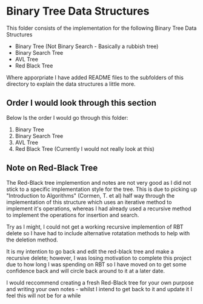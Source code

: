 # Binary Tree Data Structures

This folder consists of the implementation for the following Binary Tree Data Structures

- Binary Tree (Not Binary Search - Basically a rubbish tree) 
- Binary Search Tree
- AVL Tree
- Red Black Tree 

Where apporpriate I have added README files to the subfolders of this directory to explain the data structures a little more. 

## Order I would look through this section 

Below Is the order I would go through this folder: 

1. Binary Tree
2. Binary Search Tree
3. AVL Tree 
4. Red Black Tree (Currently I would not really look at this) 

## Note on Red-Black Tree

The Red-Black tree implemention and notes are not very good as I did not stick to a specific implementation style for the tree. 
This is due to picking up "Introduction to Algorithms" (Cormen, T. et al) half way through the implementation of this structure which uses an iterative method to implement it's operations, whereas I had already used a recursive method to implement the operations for insertion and search. 

Try as I might, I could not get a working recursive implemention of RBT delete so I have had to include alternative rotatation methods to help with the deletion method. 

It is my intention to go back and edit the red-black tree and make a recursive delete; however, I was losing motivation to complete this project due to how long I was spending on RBT so I have moved on to get some confidence back and will circle back around to it at a later date. 

I would reccommend creating a fresh Red-Black tree for your own purpose and writing your own notes - whilst I intend to get back to it and update it I feel this will not be for a while

